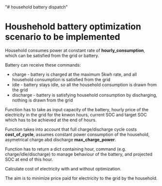 "# household battery dispatch" 

# Houshehold battery optimization scenario to be implemented


Household consumes power at constant rate of **hourly_consumption**, which can be satisfied from the grid or battery.

Battery can receive these commands:
- charge - battery is charged at the maximum 5kwh rate, and all household consumption is satisfied from the grid
- idle - battery stays idle, so all the household consumption is drawn from the grid 
- discharge - battery is satisfying household consumption by discharging, nothing is drawn from the grid 

Function has to take as input capacity of the battery, hourly price of the electricity in the grid for the knwon hours, current SOC and target SOC which has to be achieved at the end of hours.

Function takes into account that full charge/discharge cycle costs **cost_of_cycle**, assumes constant power consumption of the household, asymetrical charge abd discharge **max_charge_power**. 

Function has to return a dict containing hour, command (e.g. charge/idle/discharge) to manage behaviour of the battery, and projected SOC at end of this hour. 

Calculate cost of electricity with and without optimization.

The aim is to minimize price paid for electricity to the grid by the household. 

